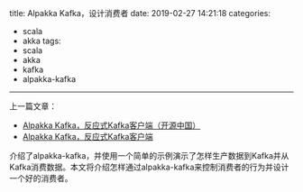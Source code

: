 title: Alpakka Kafka，设计消费者
date: 2019-02-27 14:21:18
categories:
  - scala
  - akka
tags:
  - scala
  - akka
  - kafka
  - alpakka-kafka
---

上一篇文章：

- [Alpakka Kafka，反应式Kafka客户端（开源中国）](https://my.oschina.net/yangbajing/blog/3014041)
- [Alpakka Kafka，反应式Kafka客户端](https://www.yangbajing.me/2019/02/23/alpakka-kafka%EF%BC%8C%E5%8F%8D%E5%BA%94%E5%BC%8Fkafka%E5%AE%A2%E6%88%B7%E7%AB%AF/)

介绍了alpakka-kafka，并使用一个简单的示例演示了怎样生产数据到Kafka并从Kafka消费数据。本文将介绍怎样通过alpakka-kafka来控制消费者的行为并设计一个好的消费者。

